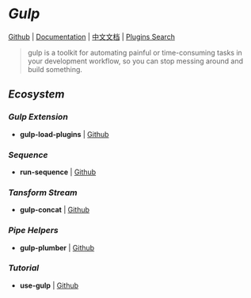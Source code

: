 # _Gulp_

[Github](https://github.com/gulpjs/gulp) | [Documentation](https://gulpjs.com/) | [中文文档](https://www.gulpjs.com.cn/) | [Plugins Search](https://gulpjs.com/plugins/)

> gulp is a toolkit for automating painful or time-consuming tasks in your development workflow, so you can stop messing around and build something.


## _Ecosystem_

### _Gulp Extension_

- **gulp-load-plugins** | [Github](https://github.com/jackfranklin/gulp-load-plugins)


### _Sequence_

- **run-sequence** | [Github](https://github.com/OverZealous/run-sequence)


### _Tansform Stream_

- **gulp-concat** | [Github](https://github.com/gulp-community/gulp-concat)


### _Pipe Helpers_

- **gulp-plumber** | [Github](https://github.com/floatdrop/gulp-plumber)


### _Tutorial_

- **use-gulp** | [Github](https://github.com/Platform-CUF/use-gulp)



